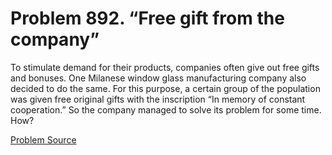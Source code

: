 # Problem 892. “Free gift from the company”

To stimulate demand for their products, companies often give out free gifts and bonuses. One Milanese window glass manufacturing company also decided to do the same. For this purpose, a certain group of the population was given free original gifts with the inscription “In memory of constant cooperation.” So the company managed to solve its problem for some time. How?

[Problem Source](https://www.trizland.ru/tasks/5448/)